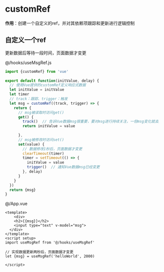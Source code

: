 # customRef



**作用**：创建一个自定义的ref，并对其依赖项跟踪和更新进行逻辑控制



## 自定义一个ref

更新数据后等待一段时间，页面数据才变更

@/hooks/useMsgRef.js

```javascript
import {customRef} from 'vue'
  
export default function(initValue, delay) {
  // 使用Vue提供的customRef定义响应式数据
  let initValue = initValue
  let timer
  // track：跟踪、trigger：触发
  let msg = customRef((track, trigger) => {
    return {
      // msg被读取时访问get()
      get() {
        track()  // 告诉Vue数据msg很重要，要对msg进行持续关注，一但msg变化就去更新
        return initValue = value
        
      },
      // msg被修改时访问set()
      set(value) {
        // 数据修改1秒后，页面数据才变更
        clearTimeout(timer)
        timer = setTimeout(() => {
          initValue = value
          trigger()  // 通知Vue数据msg已经变更
        }, delay)
      }
    }
  })
  return {msg}
}

```



@/App.vue

```vue
<template>
	<div>
    <h2>{{msg}}</h2>
    <input type="text" v-model="msg">
  </div>
</template>
<script setup>
import useMsgRef from '@/hooks/useMsgRef'

// 实现数据更新两秒后，页面数据才变更
let {msg} = useMsgRef('helloWorld', 2000)

</script>
```

